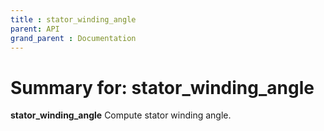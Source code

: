 ```yaml
---
title : stator_winding_angle
parent: API
grand_parent : Documentation
---
```

# Summary for: **stator_winding_angle**

**stator_winding_angle** Compute stator winding angle.

